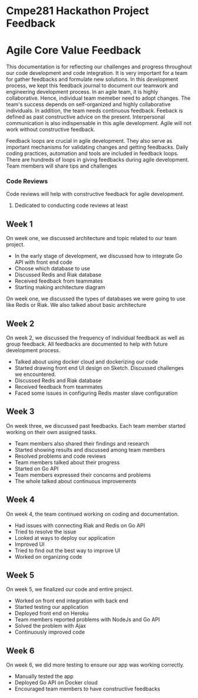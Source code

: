 # Cmpe281 Hackathon Project Feedback

# Agile Core Value Feedback

This documentation is for reflecting our challenges and progress throughout our code development and code integration. It is very important for a team for gather feedbacks and formulate new solutions. In this development process, we kept this feedback journal to document our teamwork and engineering development process. In an agile team, it is highly collaborative. Hence, individual team memeber need to adopt  changes. The team's success depends on self-organized and highly collaborative individuals. In addition, the team needs continuous feedback. Feeback is defined as past constructive advice on the present. Interpersonal communication is also indispensable in this agile development. Agile will not work without constructive feedback.

Feedback loops are crucial in agile development. They also serve as important mechanisms for validating changes and getting feedbacks. Daily coding practices, automation and tools are included in feedback loops. There are hundreds of loops in giving feedbacks during agile development. Team members will share tips and challenges 

### Code Reviews 
Code reviews will help with constructive feedback for agile development. 
1. Dedicated to conducting code reviews at least 


## Week 1
On week one, we discussed architecture and topic related to our team project. 
* In the early stage of development, we discussed how to integrate Go API with front end code
* Choose which database to use
* Discussed Redis and Riak database
*  Received feedback from teammates
*  Starting making architecture diagram

On week one, we discussed the types of databases we were going to use like Redis or Riak.  We also talked about basic architecture

## Week 2
On week 2, we discussed the frequency of individual feedback as well as group feedback. All feedbacks are documented to help with future development process. 
* Talked about using docker cloud and dockerizing our code
* Started drawing front end UI design on Sketch. Discussed challenges we encountered. 
* Discussed Redis and Riak database
*  Received feedback from teammates
*  Faced some issues in configuring Redis master slave configuration


## Week 3
On week three, we discussed past feedbacks. Each team member started working on their own assigned tasks. 
*  Team members also shared their findings and research
*  Started showing results and discussed among team members
*  Resolved problems and code reviews
*  Team members talked about their progress
* Started on Go API 
* Team members expressed their concerns and problems
* The whole talked about continuous improvements 

## Week 4
On week 4, the team continued working on coding and documentation.
* Had issues with connecting Riak and Redis on Go API
*  Tried to resolve the issue
*  Looked at ways to deploy our application
*  Improved UI
*  Tried to find out the best way to improve UI
*  Worked on organizing code

## Week 5
On week 5, we finalized our code and entire project.
*  Worked on front end integration with back end
*  Started testing our application
*  Deployed front end on Heroku
*  Team members reported problems with NodeJs and Go API
* Solved the problem with Ajax
*  Continuously improved code

## Week 6
On week 6, we did more testing to ensure our app was working correctly.
*  Manually tested the app
*  Deployed Go API on Docker cloud
*  Encouraged team members to have constructive feedbacks

